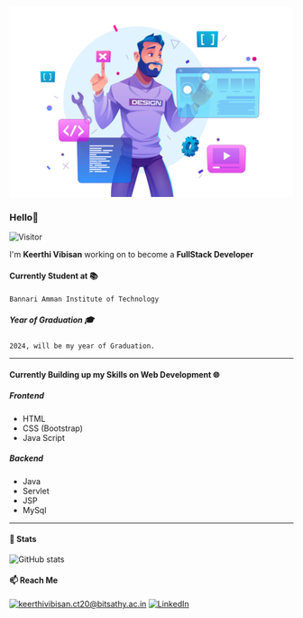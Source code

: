 ![The San Juan Mountains are beautiful!](profile.jpg "Image")

### Hello👋
![Visitor](https://visitor-badge.laobi.icu/badge?page_id=Keerthi-Vibisan-S.Keerthi-Vibisan-S)

I'm **Keerthi Vibisan** working on to become a **FullStack Developer**
#### Currently Student at :books:
    Bannari Amman Institute of Technology
##### Year of Graduation :mortar_board:
    2024, will be my year of Graduation.
---
#### Currently Building up my Skills on Web Development :globe_with_meridians:

##### Frontend
<ul>
<li>HTML</li>
<li>CSS (Bootstrap)</li>
<li>Java Script</li>
</ul>

##### Backend
<ul>
<li>Java</li>
<li>Servlet</li>
<li>JSP</li>
<li>MySql</li>
</ul>

---

#### :eyes: Stats

![GitHub stats](https://github-readme-stats.vercel.app/api?username=Keerthi-Vibisan-S&theme=default&show_icons=true)

#### :mailbox: Reach Me
<a href="mailto:keerthivibisan.ct20@bitsathy.ac.in">![keerthivibisan.ct20@bitsathy.ac.in](https://img.shields.io/badge/Gmail-D14836?style=for-the-badge&logo=gmail&logoColor=white)</a> <a href="https://www.linkedin.com/in/keerthi-vibisan-s-052567210">![LinkedIn](https://img.shields.io/badge/LinkedIn-0077B5?style=for-the-badge&logo=linkedin&logoColor=white)</a>

<!--
**Keerthi-Vibisan-S/Keerthi-Vibisan-S** is a ✨ _special_ ✨ repository because its `README.md` (this file) appears on your GitHub profile.

Here are some ideas to get you started:

- 🔭 I’m currently working on ...
- 🌱 I’m currently learning ...
- 👯 I’m looking to collaborate on ...
- 🤔 I’m looking for help with ...
- 💬 Ask me about ...
- 📫 How to reach me: ...
- 😄 Pronouns: ...
- ⚡ Fun fact: ...
-->
